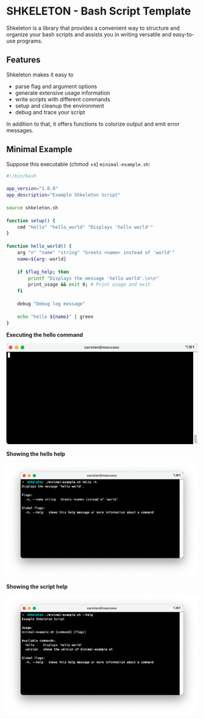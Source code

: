 # SHKELETON - Bash Script Template

Shkeleton is a library that provides a convenient way to structure and
organize your bash scripts and assists you in writing versatile and easy-to-use programs.

## Features

Shkeleton makes it easy to 
- parse flag and argument options
- generate extensive usage information
- write scripts with different commands
- setup and cleanup the environment
- debug and trace your script

In addition to that, it offers functions to colorize output and emit error messages.  

## Minimal Example
Suppose this executable (chmod +x) `minimal-example.sh`:

```bash
#!/bin/bash

app_version="1.0.0"
app_description="Example Shkeleton Script"

source shkeleton.sh

function setup() {
    cmd "hello" "hello_world" "Displays 'hello world'"
}

function hello_world() {
    arg "n" "name" "string" "Greets <name> instead of 'world'"
    name=${arg:-world}

    if $flag_help; then
        printf "Displays the message 'hello world'.\n\n"
        print_usage && exit 0; # Print usage and exit
    fi
    
    debug "Debug log message"
    
    echo "hello ${name}" | green
}
```

**Executing the hello command**

![Executing the hello command](example-1.gif)

**Showing the hello help**

![Showing the hello help](example-2.png)

**Showing the script help**

![Showing the script help](example-3.png)
